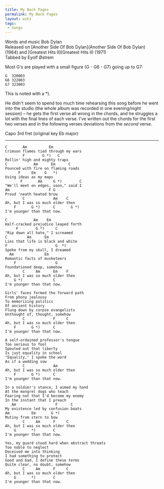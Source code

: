 ```yaml
---
title: My Back Pages
permalink: My Back Pages
layout: wiki
tags:
 - Songs
---
```


Words and music Bob Dylan  
Released on [Another Side Of Bob
Dylan](Another Side Of Bob Dylan) (1964) and [Greatest Hits
II](Greatest Hits II) (1971)  
Tabbed by Eyolf Østrem

Most G's are played with a small figure (G - G6 - G7) going up to G7:

    G  320003
    G6 322003
    G7 323003

This is noted with a \*).

He didn't seem to spend too much time rehearsing this song before he
went into the studio (the whole album was recorded in one evening/night
session) – he gets the first verse all wrong in the chords, and he
struggles a lot with the final lines of each verse. I've written out the
chords for the first two verses and in the following verses deviations
from the *second* verse.

Capo 3rd fret (original key Eb major)

* * * * *

    C       Am          Em
    Crimson flames tied through my ears
            F        G *)   C
    Rollin' high and mighty traps
    C            Am      Em      C
    Pounced with fire on flaming roads
          F     Em    G   *)
    Using ideas as my maps
           F       Am     G *)        C
    "We'll meet on edges, soon," said I
    Am                  F G
    Proud 'neath heated brow
            C             Am    C
    Ah, but I was so much older then
        F       G *)      C       G *)
    I'm younger than that now.

    C            Am    Em
    Half-cracked prejudice leaped forth
         F        G *)     C
    "Rip down all hate," I screamed
    C         Am      Em
    Lies that life is black and white
    F                      G  *)
    Spoke from my skull, I dreamed
      Am              Em
    Romantic facts of musketeers
        F                  G
    Foundationed deep, somehow
            C     Am      Em    F
    Ah, but I was so much older then
        G *)              C
    I'm younger than that now.

    Girls' faces formed the forward path
    From phony jealousy
    To memorizing politics
    Of ancient history
    Flung down by corpse evangelists
    Unthought of, thought, somehow
            C             F     C
    Ah, but I was so much older then
        F       G *)      C
    I'm younger than that now.

    A self-ordained professor's tongue
    Too serious to fool
    Spouted out that liberty
    Is just equality in school
    "Equality," I spoke the word
    As if a wedding vow
            C             Am
    Ah, but I was so much older then
        F       G *)      C
    I'm younger than that now.

    In a soldier's stance, I aimed my hand
    At the mongrel dogs who teach
    Fearing not that I'd become my enemy
    In the instant that I preach
       Am                  F      C
    My existence led by confusion boats
    Am          Em       G *)
    Mutiny from stern to bow
            C     Am      F     C
    Ah, but I was so much older then
        G       *)        C
    I'm younger than that now.

    Yes, my guard stood hard when abstract threats
    Too noble to neglect
    Deceived me into thinking
    I had something to protect
    Good and bad, I define these terms
    Quite clear, no doubt, somehow
            C     Am      F     C
    Ah, but I was so much older then
        G       *)        C
    I'm younger than that now.
